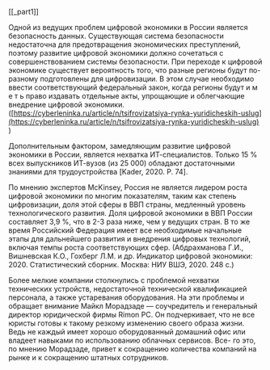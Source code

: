 [[_part1]]

Одной из ведущих проблем цифровой экономики в России является безопасность данных. Существующая система безопасности недостаточна для предотвращения экономических преступлений, поэтому развитие цифровой экономики должно сочетаться с совершенствованием системы безопасности. При переходе к цифровой экономике существует вероятность того, что разные регионы будут по-разному подготовлены для цифровизации. В этом случае необходимо ввести соответствующий федеральный закон, когда регионы будут и м е т ь право издавать отдельные акты, упрощающие и облегчающие внедрение цифровой экономики. ([https://cyberleninka.ru/article/n/tsifrovizatsiya-rynka-yuridicheskih-uslug](https://cyberleninka.ru/article/n/tsifrovizatsiya-rynka-yuridicheskih-uslug) )

Дополнительным фактором, замедляющим развитие цифровой экономики в России, является нехватка ИТ-специалистов. Только 15 % всех выпускников ИТ-вузов (из 25 000) обладают достаточными знаниями для трудоустройства [Kader, 2020. P. 74].

По мнению экспертов McKinsey, Россия не является лидером роста цифровой экономики по многим показателям, таким как степень цифровизации, доля этой сферы в ВВП страны, медленный уровень технологического развития. Доля цифровой экономики в ВВП России составляет 3,9 %, что в 2-3 раза ниже, чем у ведущих стран. В то же время Российский Федерация имеет все необходимые начальные этапы для дальнейшего развития и внедрения цифровых технологий, включая темпы роста соответствующих сфер. (Абдрахманова Г.И., Вишневская К.О., Гохберг Л.М. и др. Индикатор цифровой экономики: 2020. Статистический сборник. Москва: НИУ ВШЭ, 2020. 248 с.)

Более мелкие компании столкнулись с проблемой нехватки технических устройств, недостаточной технической квалификацией персонала, а также устаревания оборудования. На эти проблемы и обращает внимание Майкл Морадзаде — соучредитель и генеральный директор юридической фирмы Rimon PC. Он подчеркивает, что не все юристы готовы к такому резкому изменению своего образа жизни. Ведь не каждый имеет хорошо оборудованный домашний офис или владеет навыками по использованию облачных сервисов. Все- го это, по мнению Морадзаде, привет к сокращению количества компаний на рынке и к сокращению штатных сотрудников.
